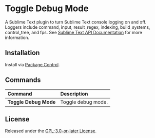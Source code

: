 # Toggle Debug Mode

A Sublime Text plugin to turn Sublime Text console logging on and off. Loggers include command, input, result_regex, indexing, build_systems, control_tree, and fps. See [Sublime Text API Documentation](https://www.sublimetext.com/docs/api_reference.html) for more information.

## Installation

Install via [Package Control](https://packagecontrol.io/packages/ToggleDebugMode).

## Commands

Command                         | Description
:------------------------------ | :----------
**Toggle&nbsp;Debug&nbsp;Mode** | Toggle debug mode.

## License

Released under the [GPL-3.0-or-later License](LICENSE).
